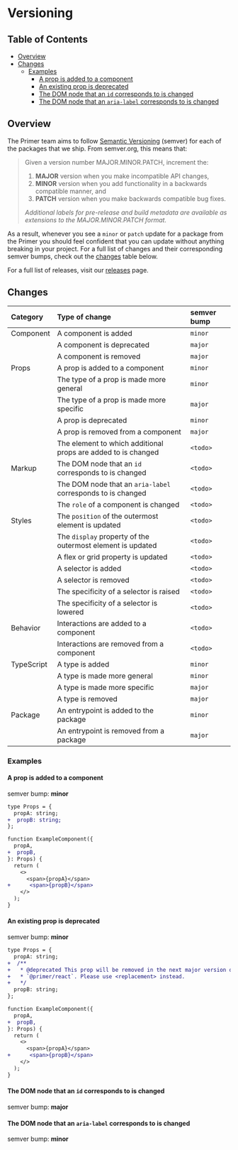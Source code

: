# Versioning

<!-- prettier-ignore-start -->
<!-- START doctoc generated TOC please keep comment here to allow auto update -->
<!-- DON'T EDIT THIS SECTION, INSTEAD RE-RUN doctoc TO UPDATE -->
## Table of Contents

- [Overview](#overview)
- [Changes](#changes)
  - [Examples](#examples)
    - [A prop is added to a component](#a-prop-is-added-to-a-component)
    - [An existing prop is deprecated](#an-existing-prop-is-deprecated)
    - [The DOM node that an `id` corresponds to is changed](#the-dom-node-that-an-id-corresponds-to-is-changed)
    - [The DOM node that an `aria-label` corresponds to is changed](#the-dom-node-that-an-aria-label-corresponds-to-is-changed)

<!-- END doctoc generated TOC please keep comment here to allow auto update -->
<!-- prettier-ignore-end -->

## Overview

The Primer team aims to follow
[Semantic Versioning](https://semver.org/) (semver) for each of the packages
that we ship. From semver.org, this means that:

> Given a version number MAJOR.MINOR.PATCH, increment the:
>
> 1. **MAJOR** version when you make incompatible API changes,
> 2. **MINOR** version when you add functionality in a backwards compatible
>    manner, and
> 3. **PATCH** version when you make backwards compatible bug fixes.
>
> _Additional labels for pre-release and build metadata are available as
> extensions to the MAJOR.MINOR.PATCH format._

As a result, whenever you see a `minor` or `patch` update for a package from the
Primer you should feel confident that you can update without
anything breaking in your project. For a full list of changes and their
corresponding semver bumps, check out the [changes](#changes) table below.

For a full list of releases, visit our [releases](https://github.com/primer/react/releases) page.

## Changes

| Category   | Type of change                                                | semver bump |
| :--------- | :------------------------------------------------------------ | :---------- |
| Component  | A component is added                                          | `minor`     |
|            | A component is deprecated                                     | `major`     |
|            | A component is removed                                        | `major`     |
| Props      | A prop is added to a component                                | `minor`     |
|            | The type of a prop is made more general                       | `minor`     |
|            | The type of a prop is made more specific                      | `major`     |
|            | A prop is deprecated                                          | `minor`     |
|            | A prop is removed from a component                            | `major`     |
|            | The element to which additional props are added to is changed | `<todo>`    |
| Markup     | The DOM node that an `id` corresponds to is changed           | `<todo>`    |
|            | The DOM node that an `aria-label` corresponds to is changed   | `<todo>`    |
|            | The `role` of a component is changed                          | `<todo>`    |
| Styles     | The `position` of the outermost element is updated            | `<todo>`    |
|            | The `display` property of the outermost element is updated    | `<todo>`    |
|            | A flex or grid property is updated                            | `<todo>`    |
|            | A selector is added                                           | `<todo>`    |
|            | A selector is removed                                         | `<todo>`    |
|            | The specificity of a selector is raised                       | `<todo>`    |
|            | The specificity of a selector is lowered                      | `<todo>`    |
| Behavior   | Interactions are added to a component                         | `<todo>`    |
|            | Interactions are removed from a component                     | `<todo>`    |
| TypeScript | A type is added                                               | `minor`     |
|            | A type is made more general                                   | `minor`     |
|            | A type is made more specific                                  | `major`     |
|            | A type is removed                                             | `major`     |
| Package    | An entrypoint is added to the package                         | `minor`     |
|            | An entrypoint is removed from a package                       | `major`     |

### Examples

#### A prop is added to a component

semver bump: **minor**

```diff
type Props = {
  propA: string;
+  propB: string;
};

function ExampleComponent({
  propA,
+  propB,
}: Props) {
  return (
    <>
      <span>{propA}</span>
+      <span>{propB}</span>
    </>
  );
}
```

#### An existing prop is deprecated

semver bump: **minor**

```diff
type Props = {
  propA: string;
+  /**
+   * @deprecated This prop will be removed in the next major version of
+   * `@primer/react`. Please use <replacement> instead.
+   */
  propB: string;
};

function ExampleComponent({
  propA,
+  propB,
}: Props) {
  return (
    <>
      <span>{propA}</span>
+      <span>{propB}</span>
    </>
  );
}
```

#### The DOM node that an `id` corresponds to is changed

semver bump: **major**

#### The DOM node that an `aria-label` corresponds to is changed

semver bump: **minor**
